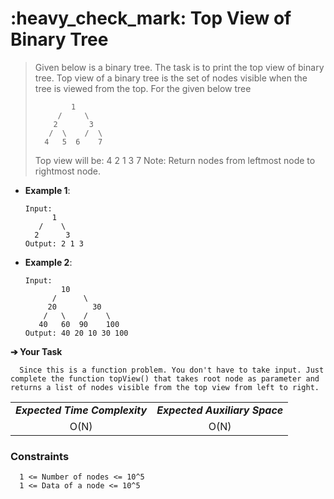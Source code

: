 <h1>:heavy_check_mark: Top View of Binary Tree </h1>
<blockquote>
Given below is a binary tree. The task is to print the top view of binary tree. Top view of a binary tree is the set of nodes visible when the tree is viewed from the top. For the given below tree


            1
         /     \
        2       3
       /  \    /  \
      4   5  6    7

Top view will be: 4 2 1 3 7
Note: Return nodes from leftmost node to rightmost node.
</blockquote>

* **Example 1**:<br>

      Input:
            1
         /    \
        2      3
      Output: 2 1 3

* **Example 2**:<br>

      Input:
              10
            /      \
           20        30
          /   \    /    \
         40   60  90    100
      Output: 40 20 10 30 100

**➔ Your Task**

      Since this is a function problem. You don't have to take input. Just complete the function topView() that takes root node as parameter and returns a list of nodes visible from the top view from left to right.

<table align="center">
      <tr><td><em><b>Expected Time Complexity</td> <td><em><b>Expected Auxiliary Space</td></tr>
      <tr><td align="center">O(N)</td> <td align="center">O(N)</td></tr>
</table>

### **Constraints** 

      1 <= Number of nodes <= 10^5
      1 <= Data of a node <= 10^5